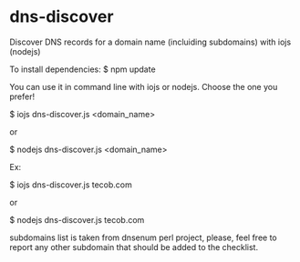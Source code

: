 # dns-discover
Discover DNS records for a domain name (incluiding subdomains) with iojs (nodejs)

To install dependencies: $ npm update

You can use it in command line with iojs or nodejs. Choose the one you prefer!

$ iojs dns-discover.js <domain_name>

or

$ nodejs dns-discover.js <domain_name>

Ex: 

$ iojs dns-discover.js tecob.com 

or

$ nodejs dns-discover.js tecob.com


subdomains list is taken from dnsenum perl project, please, feel free to report any other subdomain that should be added to the checklist.

